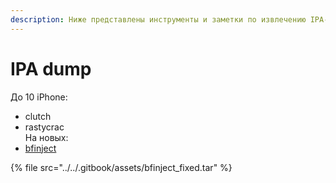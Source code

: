 ```yaml
---
description: Ниже представлены инструменты и заметки по извлечению IPA-образов с телефона
---
```


# IPA dump

До 10 iPhone:  
- clutch  
- rastycrac  
На новых:  
- [bfinject](https://github.com/BishopFox/bfinject/blob/master/README.md#decrypt-app-store-apps)

{% file src="../../.gitbook/assets/bfinject\_fixed.tar" %}


